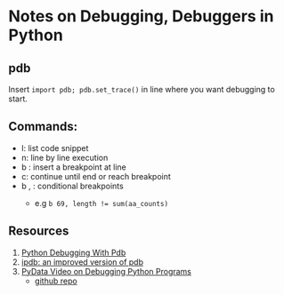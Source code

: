 # Notes on Debugging, Debuggers in Python

## pdb
Insert `import pdb; pdb.set_trace()` in line where you want debugging to start.


## Commands:
* l: list code snippet
* n: line by line execution
* b <NUM>: insert a breakpoint at line <NUM>
* c: continue until end or reach breakpoint
* b <LINE NUM>, <CONDITION>: conditional breakpoints
    * e.g `b 69, length != sum(aa_counts)`

## Resources
1. [Python Debugging With Pdb](https://realpython.com/python-debugging-pdb/)
2. [ipdb: an improved version of pdb](https://pypi.org/project/ipdb/)
3. [PyData Video on Debugging Python Programs](https://www.youtube.com/watch?v=04paHt9xG9U)
    * [github repo](https://github.com/krother/debugging_tutorial)
